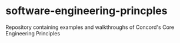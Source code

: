 # software-engineering-princples
Repository containing examples and walkthroughs of Concord's Core Engineering Principles

